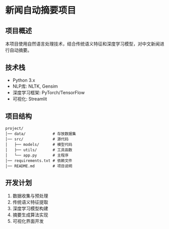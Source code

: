 # 新闻自动摘要项目

## 项目概述
本项目使用自然语言处理技术，结合传统语义特征和深度学习模型，对中文新闻进行自动摘要。

## 技术栈
- Python 3.x
- NLP库: NLTK, Gensim
- 深度学习框架: PyTorch/TensorFlow
- 可视化: Streamlit

## 项目结构
```
project/
│── data/            # 存放数据集
│── src/             # 源代码
│   ├── models/      # 模型代码
│   ├── utils/       # 工具函数
│   └── app.py       # 主程序
│── requirements.txt # 依赖文件
│── README.md        # 项目说明
```

## 开发计划
1. 数据收集与预处理
2. 传统语义特征提取
3. 深度学习模型构建
4. 摘要生成算法实现
5. 可视化界面开发